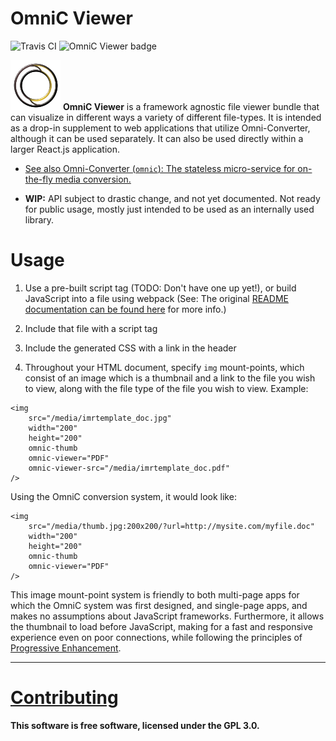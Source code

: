 # OmniC Viewer

![Travis CI](https://travis-ci.org/michaelpb/omnic-viewer.svg?branch=master) ![OmniC Viewer badge](https://badge.fury.io/js/omnic-viewer.png)

![Logo](./mock-omnic/test-media/logo_small.png) **OmniC Viewer** is a framework
agnostic file viewer bundle that can visualize in different ways a variety of
different file-types. It is intended as a drop-in supplement to web
applications that utilize Omni-Converter, although it can be used separately.
It can also be used directly within a larger React.js application.

* [See also Omni-Converter (`omnic`): The stateless micro-service for
  on-the-fly media conversion.](http://omnic.michaelb.org/)

* **WIP:** API subject to drastic change, and not yet documented. Not ready for
public usage, mostly just intended to be used as an internally used library.

# Usage

1. Use a pre-built script tag (TODO: Don't have one up yet!), or build
JavaScript into a file using webpack (See: The original [README documentation
can be found here](CREATE_REACT_APP.md) for more info.)

2. Include that file with a script tag

3. Include the generated CSS with a link in the header

4. Throughout your HTML document, specify `img` mount-points, which
consist of an image which is a thumbnail and a link to the file you wish to
view, along with the file type of the file you wish to view. Example:

```
<img
    src="/media/imrtemplate_doc.jpg"
    width="200"
    height="200"
    omnic-thumb
    omnic-viewer="PDF"
    omnic-viewer-src="/media/imrtemplate_doc.pdf"
/>
```

Using the OmniC conversion system, it would look like:

```
<img
    src="/media/thumb.jpg:200x200/?url=http://mysite.com/myfile.doc"
    width="200"
    height="200"
    omnic-thumb
    omnic-viewer="PDF"
/>
```


This image mount-point system is friendly to both multi-page apps for which the
OmniC system was first designed, and single-page apps, and makes no assumptions
about JavaScript frameworks. Furthermore, it allows the thumbnail to load
before JavaScript, making for a fast and responsive experience even on poor
connections, while following the principles of [Progressive
Enhancement](https://en.wikipedia.org/wiki/Progressive_enhancement).

----

# [Contributing](CONTRIBUTING.md)

**This software is free software, licensed under the GPL 3.0.**



